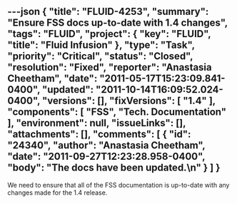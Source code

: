---json
{
  "title": "FLUID-4253",
  "summary": "Ensure FSS docs up-to-date with 1.4 changes",
  "tags": "FLUID",
  "project": {
    "key": "FLUID",
    "title": "Fluid Infusion"
  },
  "type": "Task",
  "priority": "Critical",
  "status": "Closed",
  "resolution": "Fixed",
  "reporter": "Anastasia Cheetham",
  "date": "2011-05-17T15:23:09.841-0400",
  "updated": "2011-10-14T16:09:52.024-0400",
  "versions": [],
  "fixVersions": [
    "1.4"
  ],
  "components": [
    "FSS",
    "Tech. Documentation"
  ],
  "environment": null,
  "issueLinks": [],
  "attachments": [],
  "comments": [
    {
      "id": "24340",
      "author": "Anastasia Cheetham",
      "date": "2011-09-27T12:23:28.958-0400",
      "body": "The docs have been updated.\n"
    }
  ]
}
---
We need to ensure that all of the FSS documentation is up-to-date with any changes made for the 1.4 release.

        